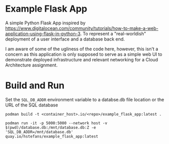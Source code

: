 # Example Flask App

A simple Python Flask App inspired
by https://www.digitalocean.com/community/tutorials/how-to-make-a-web-application-using-flask-in-python-3.
To represent a "real-worldish" deployment of a user interface and a database back end.

I am aware of some of the ugliness of the code here, however, this isn't a concern as this application is only supposed
to serve as a simple web UI to demonstrate deployed infrastructure and relevant networking for a Cloud Architecture
assignment.

# Build and Run

Set the `SQL_DB_ADDR` environment variable to a databse.db file location or the URL of the SQL database

```shell
podman build -t <container_host>.io/<repo>/example_flask_app:latest .  
```

```shell
podman run -it -p 5000:5000 --network host -v $(pwd)/database.db:/mnt/database.db:Z -e 'SQL_DB_ADDR=/mnt/database.db' quay.io/hstefans/example_flask_app:latest
```
